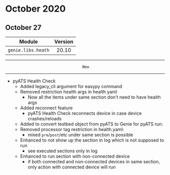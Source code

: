 October 2020
============

October 27
----------

| Module                  | Version       |
| ------------------------|:-------------:|
| ``genie.libs.heath``    |  20.10        |

--------------------------------------------------------------------------------
                                      New                                       
--------------------------------------------------------------------------------

* pyATS Health Check
    * Added legacy_cli argument for easypy command
    * Removed restriction health args in health yaml
        * Now all the items under same section don't need to have health args
    * Added reconnect feature
        * pyATS Health Check reconnects device in case device crashes/reloads
    * Added to convert testbed object from pyATS to Genie for pyATS run:
    * Removed processor tag restriction in health.yaml:
        * mixed `pre`/`post`/etc under same section is possible
    * Enhanced to not show up the section in log which is not supposed to run
        * see executed sections only in log
    * Enhanced to run section with non-connected device
        * if both connected and non-connected devices in same section, only action with connected device will run
